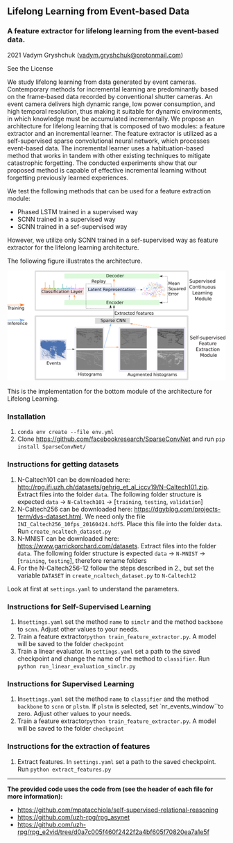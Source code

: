 ## Lifelong Learning from Event-based Data
### A feature extractor for lifelong learning from the event-based data.

2021 Vadym Gryshchuk (vadym.gryshchuk@protonmail.com)

See the License

We study lifelong learning from data generated by event cameras. Contemporary methods for incremental learning are predominantly based on the frame-based data recorded by conventional shutter cameras. An event camera delivers high dynamic range, low power consumption, and high temporal resolution, thus making it suitable for dynamic environments, in which knowledge must be accumulated incrementally. We propose an architecture for lifelong learning that is composed of two modules: a feature extractor and an incremental learner. The feature extractor is utilized as a self-supervised sparse convolutional neural network, which processes event-based data. The incremental learner uses a habituation-based method that works in tandem with other existing techniques to mitigate catastrophic forgetting. The conducted experiments show that our proposed method is capable of effective incremental learning without forgetting previously learned experiences.

We test the following methods that can be used for a feature extraction module:
- Phased LSTM trained in a supervised way
- SCNN trained in a supervised way
- SCNN trained in a sef-supervised way

However, we utilize only SCNN trained in a sef-supervised way as feature extractor for the lifelong learning architecture.

The following figure illustrates the architecture.

![Architecture](./architecture.png)

This is the implementation for the bottom module of the architecture for Lifelong Learning.

### Installation 

1. `conda env create --file env.yml`
2. Clone https://github.com/facebookresearch/SparseConvNet and run `pip install SparseConvNet/`

### Instructions for getting datasets

1. N-Caltech101 can be downloaded here: http://rpg.ifi.uzh.ch/datasets/gehrig_et_al_iccv19/N-Caltech101.zip. Extract files into the folder `data`. The following folder structure is expected
   `data` -> `N-Caltech101` -> [`training`, `testing`, `validation`]
2. N-Caltech256 can be downloaded here: https://dgyblog.com/projects-term/dvs-dataset.html. We need only the file `INI_Caltech256_10fps_20160424.hdf5`. Place this file into the folder `data`. Run `create_ncaltech_dataset.py`
3. N-MNIST can be downloaded here: https://www.garrickorchard.com/datasets. Extract files into the folder `data`. The following folder structure is expected
   `data` -> `N-MNIST` -> [`training`, `testing`], therefore rename folders
4. For the N-Caltech256-12 follow the steps described in 2., but set the variable `DATASET` in `create_ncaltech_dataset.py` to `N-Caltech12`

Look at first at `settings.yaml` to understand the parameters.


### Instructions for Self-Supervised Learning

1. In`settings.yaml` set the method `name` to `simclr` and the method `backbone` to `scnn`. Adjust other values to your needs. 
2. Train a feature extractor`python train_feature_extractor.py`. A model will be saved to the folder `checkpoint`
3. Train a linear evaluator. In `settings.yaml` set a path to the saved checkpoint and change the name of the method to `classifier`. Run `python run_linear_evaluation_simclr.py`


### Instructions for Supervised Learning

1. In`settings.yaml` set the method `name` to `classifier` and the method `backbone` to `scnn` or `plstm`. If `plstm` is selected, set `nr_events_window``to zero. Adjust other values to your needs. 
2. Train a feature extractor`python train_feature_extractor.py`. A model will be saved to the folder `checkpoint`

### Instructions for the extraction of features

1. Extract features. In `settings.yaml` set a path to the saved checkpoint. Run `python extract_features.py`

---
**The provided code uses the code from (see the header of each file for more information):**
- https://github.com/mpatacchiola/self-supervised-relational-reasoning
- https://github.com/uzh-rpg/rpg_asynet
- https://github.com/uzh-rpg/rpg_e2vid/tree/d0a7c005f460f2422f2a4bf605f70820ea7a1e5f
